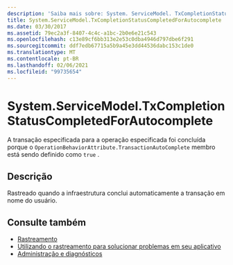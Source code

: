 ```yaml
---
description: 'Saiba mais sobre: System. ServiceModel. TxCompletionStatusCompletedForAutocomplete'
title: System.ServiceModel.TxCompletionStatusCompletedForAutocomplete
ms.date: 03/30/2017
ms.assetid: 79ec2a3f-8407-4c4c-a1bc-2b0e6e21c543
ms.openlocfilehash: c13e89cf6bb313e2e53c0dba4946d797dbe6f291
ms.sourcegitcommit: ddf7edb67715a5b9a45e3dd44536dabc153c1de0
ms.translationtype: MT
ms.contentlocale: pt-BR
ms.lasthandoff: 02/06/2021
ms.locfileid: "99735654"
---
```

# <a name="systemservicemodeltxcompletionstatuscompletedforautocomplete"></a>System.ServiceModel.TxCompletionStatusCompletedForAutocomplete

A transação especificada para a operação especificada foi concluída porque o `OperationBehaviorAttribute.TransactionAutoComplete` membro está sendo definido como `true` .  
  
## <a name="description"></a>Descrição  

 Rastreado quando a infraestrutura conclui automaticamente a transação em nome do usuário.  
  
## <a name="see-also"></a>Consulte também

- [Rastreamento](index.md)
- [Utilizando o rastreamento para solucionar problemas em seu aplicativo](using-tracing-to-troubleshoot-your-application.md)
- [Administração e diagnósticos](../index.md)
